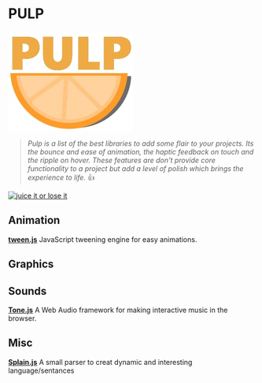# PULP
![Pulp Logo](./pulp.png)
>_Pulp is a list of the best libraries to add some flair to your projects.
Its the bounce and ease of animation, the haptic feedback on touch and the ripple on hover.
These features are don't provide core functionality to a project 
but add a level of polish which brings the experience to life._
:+1:

[![juice it or lose it](https://img.youtube.com/vi/Fy0aCDmgnxg/0.jpg)](https://www.youtube.com/watch?v=Fy0aCDmgnxg)

## Animation

**[tween.js](https://github.com/tweenjs/tween.js/)**
JavaScript tweening engine for easy animations.

## Graphics
## Sounds

**[Tone.js](https://github.com/Tonejs/Tone.js)**
A Web Audio framework for making interactive music in the browser.

## Misc
**[Splain.js](https://github.com/mog13/Splain)**
A small parser to creat dynamic and interesting language/sentances
